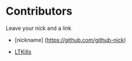 # Contributors

Leave your nick and a link

* [nickname] (https://github.com/github-nick)


* [LTKills](https://github.com/LTKills)
